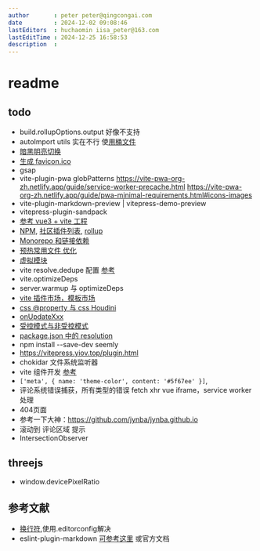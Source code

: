 ```yaml
---
author       : peter peter@qingcongai.com
date         : 2024-12-02 09:08:46
lastEditors  : huchaomin iisa_peter@163.com
lastEditTime : 2024-12-25 16:58:53
description  :
---
```

# readme

## todo

- build.rollupOptions.output 好像不支持
- autoImport utils 实在不行 使[用桶文件](https://cn.vitejs.dev/guide/performance.html#avoid-barrel-files)
- [暗黑明亮切换](https://vitepress.dev/zh/guide/extending-default-theme#on-appearance-toggle)
- [生成 favicon.ico](https://vitepress.dev/zh/reference/site-config#head)
- gsap
- vite-plugin-pwa
   globPatterns <https://vite-pwa-org-zh.netlify.app/guide/service-worker-precache.html>
   <https://vite-pwa-org-zh.netlify.app/guide/pwa-minimal-requirements.html#icons-images>
- vite-plugin-markdown-preview | vitepress-demo-preview
- vitepress-plugin-sandpack
- [参考 vue3 + vite 工程](https://github.com/vitejs/awesome-vite#templates)
- [NPM](https://www.npmjs.com/search?q=vite-plugin&ranking=popularity), [社区插件列表](https://github.com/vitejs/awesome-vite#plugins), [rollup](https://www.npmjs.com/search?q=rollup-plugin&ranking=popularity)
- [Monorepo 和链接依赖](https://www.npmjs.com/search?q=rollup-plugin&ranking=popularity)
- [预热常用文件 优化](https://cn.vitejs.dev/guide/performance#warm-up-frequently-used-files)
- [虚拟模块](https://cn.vitejs.dev/guide/api-plugin.html#virtual-modules-convention)
- vite resolve.dedupe 配置 [参考](https://juejin.cn/post/7239996748318408759#heading-9)
- vite.optimizeDeps
- server.warmup 与 optimizeDeps
- [vite 插件市场，模板市场](https://github.com/vitejs/awesome-vite)
- [css @property 与 css Houdini](https://www.cnblogs.com/coco1s/p/14661268.html)
- [onUpdateXxx](https://www.naiveui.com/zh-CN/light/docs/common-issues)
- [受控模式与非受控模式](https://www.naiveui.com/zh-CN/light/docs/controlled-uncontrolled)
- [package.json 中的 resolution](https://blog.csdn.net/qq_43592064/article/details/132427625)
- npm install --save-dev seemly
- <https://vitepress.yiov.top/plugin.html>
- chokidar 文件系统监听器
- vite 组件开发 [参考](https://sugarat.top/technology/works/vitepress-plugin-announcement.html)
- `['meta', { name: 'theme-color', content: '#5f67ee' }]`,
- 评论系统错误捕获，所有类型的错误 fetch xhr vue iframe，service worker 处理
- 404页面
- 参考一下大神：<https://github.com/jynba/jynba.github.io>
- 滚动到 评论区域 提示
- IntersectionObserver

## threejs

- window.devicePixelRatio

## 参考文献

- [换行符](https://shuliqi.github.io/2020/06/06/%E5%85%B3%E4%BA%8EDelete%60CR%60eslint-prettier-prettier-%E6%8A%A5%E9%94%99%E7%9A%84%E8%A7%A3%E5%86%B3%E6%96%B9%E6%A1%88/#%E9%97%AE%E9%A2%98%E7%9A%84%E6%8F%90%E5%87%BA),使用.editorconfig解决
- eslint-plugin-markdown [可参考这里](https://eslint.org/docs/latest/use/configure/plugins) 或官方文档
